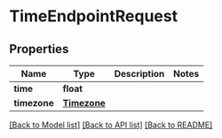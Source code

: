 # TimeEndpointRequest


## Properties

Name | Type | Description | Notes
------------ | ------------- | ------------- | -------------
**time** | **float** |  | 
**timezone** | [**Timezone**](Timezone.md) |  | 

[[Back to Model list]](../#documentation-for-models) [[Back to API list]](../#documentation-for-api-endpoints) [[Back to README]](../)


